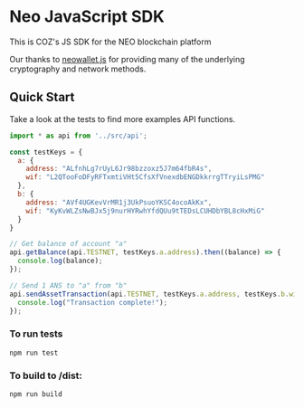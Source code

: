 # Neo JavaScript SDK

This is COZ's JS SDK for the NEO blockchain platform

Our thanks to [neowallet.js](https://github.com/neochainio/neowallet/blob/master/js/wallet.js) for providing many of the underlying cryptography and network methods.

## Quick Start

Take a look at the tests to find more examples API functions.

```javascript
import * as api from '../src/api';

const testKeys = {
  a: {
    address: "ALfnhLg7rUyL6Jr98bzzoxz5J7m64fbR4s",
    wif: "L2QTooFoDFyRFTxmtiVHt5CfsXfVnexdbENGDkkrrgTTryiLsPMG"
  },
  b: {
    address: "AVf4UGKevVrMR1j3UkPsuoYKSC4ocoAkKx",
    wif: "KyKvWLZsNwBJx5j9nurHYRwhYfdQUu9tTEDsLCUHDbYBL8cHxMiG"
  }
}

// Get balance of account "a"
api.getBalance(api.TESTNET, testKeys.a.address).then((balance) => {
  console.log(balance);
});

// Send 1 ANS to "a" from "b"
api.sendAssetTransaction(api.TESTNET, testKeys.a.address, testKeys.b.wif, "AntShares", 1).then((response) => {
  console.log("Transaction complete!");
});
```

### To run tests
```
npm run test
```

### To build to /dist:
```
npm run build
```
